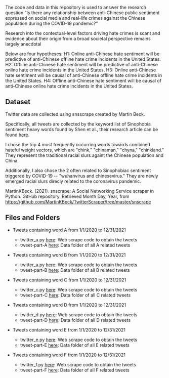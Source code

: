 The code and data in this repository is used to answer the research question “Is there any relationship between anti-Chinese public sentiment 
expressed on social media and real-life crimes against the Chinese population during the COVID-19 pandemic?”

Research into the contextual-level factors driving hate crimes is scant and evidence about their origin from a broad societal perspective remains largely anecdotal

Below are four hypotheses: 
H1: Online anti-Chinese hate sentiment will be predictive of anti-Chinese offline hate crime incidents in the United States.
H2: Offline anti-Chinese hate sentiment will be predictive of anti-Chinese online hate crime incidents in the United States.
H3: Online anti-Chinese hate sentiment will be causal of anti-Chinese offline hate crime incidents in the United States.
H4: Offline anti-Chinese hate sentiment will be causal of anti-Chinese online hate crime incidents in the United States.


## Dataset
Twitter data are collected using snsscrape created by Martin Beck.

Specifically, all tweets are collected by the keyword list of Sinophobia sentiment heavy words found by Shen et al., their research article can be found [here](https://ojs.aaai.org/index.php/ICWSM/article/view/19348).

I chose the top 4 most frequently occurring words towards combined hateful weight vectors, which are "chink," "chinaman," "chyna," "chinkland." They represent the traditional racial slurs againt the Chinese population and China.

Additionally, I also chose the 2 often related to Sinophobiac sentiment triggered by COVID-19 -- "wuhanvirus and chinesevirus." They are newly emerged racial slurs direcly related to the coronavirus pandemic.

MartinKBeck. (2021). snscrape: A Social Networking Service scraper in Python. GitHub repository. Retrieved Month Day, Year, from https://github.com/MartinKBeck/TwitterScraper/tree/master/snscrape


## Files and Folders
- Tweets containing word A from 1/1/2020 to 12/31/2021
    - twitter_a.py [here](https://github.com/macs30200-s23/replication-materials-yuzhouw313/blob/main/twitter_a.py): Web scrape code to obtain the tweets
    - tweet-part-A [here](https://github.com/macs30200-s23/replication-materials-yuzhouw313/tree/main/tweet-part-A): Data folder of all A related tweets

- Tweets containing word B from 1/1/2020 to 12/31/2021
    - twitter_a.py [here](https://github.com/macs30200-s23/replication-materials-yuzhouw313/blob/main/twitter_a.py): Web scrape code to obtain the tweets
    - tweet-part-B [here](https://github.com/macs30200-s23/replication-materials-yuzhouw313/tree/main/tweet-part-B): Data folder of all B related tweets

- Tweets containing word C from 1/1/2020 to 12/31/2021
    - twitter_c.py [here](https://github.com/macs30200-s23/replication-materials-yuzhouw313/blob/main/twitter_c.py): Web scrape code to obtain the tweets
    - tweet-part-C [here](https://github.com/macs30200-s23/replication-materials-yuzhouw313/tree/main/tweet-part-C): Data folder of all C related tweets

- Tweets containing word D from 1/1/2020 to 12/31/2021
    - twitter_d.py [here](https://github.com/macs30200-s23/replication-materials-yuzhouw313/blob/main/twitter_d.py): Web scrape code to obtain the tweets
    - tweet-part-D [here](https://github.com/macs30200-s23/replication-materials-yuzhouw313/tree/main/tweet-part-D): Data folder of all D related tweets

- Tweets containing word E from 1/1/2020 to 12/31/2021
    - twitter_e.py [here](https://github.com/macs30200-s23/replication-materials-yuzhouw313/blob/main/twitter_e.py): Web scrape code to obtain the tweets
    - tweet-part-E [here](https://github.com/macs30200-s23/replication-materials-yuzhouw313/tree/main/tweet-part-E): Data folder of all E related tweets

- Tweets containing word F from 1/1/2020 to 12/31/2021
    - twitter_f.py [here](https://github.com/macs30200-s23/replication-materials-yuzhouw313/blob/main/twitter_f.py): Web scrape code to obtain the tweets
    - tweet-part-F [here](https://github.com/macs30200-s23/replication-materials-yuzhouw313/tree/main/tweet-part-F): Data folder of all F related tweets


